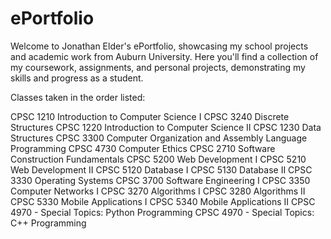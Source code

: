 # ePortfolio
Welcome to Jonathan Elder's ePortfolio, showcasing my school projects and academic work from Auburn University. Here you'll find a collection of my coursework, assignments, and personal projects, demonstrating my skills and progress as a student.

Classes taken in the order listed:

CPSC 1210 Introduction to Computer Science I
CPSC 3240 Discrete Structures
CPSC 1220 Introduction to Computer Science II
CPSC 1230 Data Structures
CPSC 3300 Computer Organization and Assembly Language Programming
CPSC 4730 Computer Ethics
CPSC 2710 Software Construction Fundamentals
CPSC 5200 Web Development I
CPSC 5210 Web Development II
CPSC 5120 Database I
CPSC 5130 Database II
CPSC 3330 Operating Systems
CPSC 3700 Software Engineering I
CPSC 3350 Computer Networks I
CPSC 3270 Algorithms I
CPSC 3280 Algorithms II
CPSC 5330 Mobile Applications I
CPSC 5340 Mobile Applications II
CPSC 4970 - Special Topics: Python Programming
CPSC 4970 - Special Topics: C++ Programming
